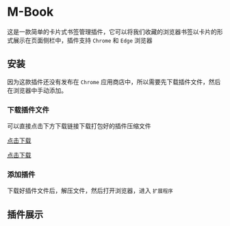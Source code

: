 # M-Book
这是一款简单的卡片式书签管理插件，它可以将我们收藏的浏览器书签以卡片的形式展示在页面侧栏中，插件支持 `Chrome` 和 `Edge` 浏览器

## 安装
因为这款插件还没有发布在 `Chrome` 应用商店中，所以需要先下载插件文件，然后在浏览器中手动添加。

### 下载插件文件
可以直接点击下方下载链接下载打包好的插件压缩文件   

[点击下载](/bookmark.zip)

<a href="bookmark.zip" download="bookmark.zip">点击下载</a>


### 添加插件
下载好插件文件后，解压文件，然后打开浏览器，进入 `扩展程序`

## 插件展示
